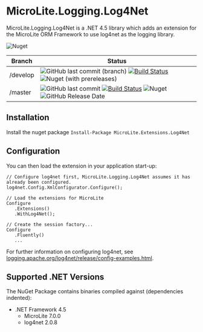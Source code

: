 # MicroLite.Logging.Log4Net

MicroLite.Logging.Log4Net is a .NET 4.5 library which adds an extension for the MicroLite ORM Framework to use log4net as the logging library.

![Nuget](https://img.shields.io/nuget/dt/MicroLite.Logging.Log4Net)

|Branch|Status|
|------|------|
|/develop|![GitHub last commit (branch)](https://img.shields.io/github/last-commit/MicroLite-ORM/MicroLite.Logging.Log4Net/develop) [![Build Status](https://dev.azure.com/trevorpilley/MicroLite-ORM/_apis/build/status/MicroLite-ORM.MicroLite.Logging.Log4Net?branchName=develop)](https://dev.azure.com/trevorpilley/MicroLite-ORM/_build/latest?definitionId=33&branchName=develop) ![Nuget (with prereleases)](https://img.shields.io/nuget/vpre/MicroLite.Logging.Log4Net)|
|/master|![GitHub last commit](https://img.shields.io/github/last-commit/MicroLite-ORM/MicroLite.Logging.Log4Net/master) [![Build Status](https://dev.azure.com/trevorpilley/MicroLite-ORM/_apis/build/status/MicroLite-ORM.MicroLite.Logging.Log4Net?branchName=master)](https://dev.azure.com/trevorpilley/MicroLite-ORM/_build/latest?definitionId=33&branchName=master) ![Nuget](https://img.shields.io/nuget/v/MicroLite.Logging.Log4Net) ![GitHub Release Date](https://img.shields.io/github/release-date/MicroLite-ORM/MicroLite.Logging.Log4Net)|

## Installation

Install the nuget package `Install-Package MicroLite.Extensions.Log4Net`

## Configuration

You can then load the extension in your application start-up:

    // Configure log4net first, MicroLite.Logging.Log4Net assumes it has already been configured.
    log4net.Config.XmlConfigurator.Configure();

    // Load the extensions for MicroLite
    Configure
       .Extensions()
       .WithLog4Net();

    // Create the session factory...
    Configure
       .Fluently()
       ...

For further information on configuring log4net, see [logging.apache.org/log4net/release/config-examples.html](http://logging.apache.org/log4net/release/config-examples.html).

## Supported .NET Versions

The NuGet Package contains binaries compiled against (dependencies indented):

* .NET Framework 4.5
  * MicroLite 7.0.0
  * log4net 2.0.8
